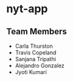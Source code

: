 # nyt-app

## Team Members
* Carla Thurston
* Travis Copeland
* Sanjana Tripathi
* Alejandro Gonzalez
* Jyoti Kumari
